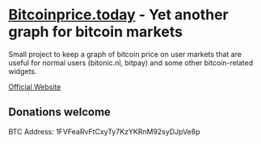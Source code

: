 # [Bitcoinprice.today](http://bitcoinprice.today) - Yet another graph for bitcoin markets

Small project to keep a graph of bitcoin price on user markets that are useful for normal users (bitonic.nl, bitpay) and some other bitcoin-related widgets.

[Official Website](http://bitcoinprice.today)


## Donations welcome

BTC Address: 1FVFeaRvFtCxyTy7KzYKRnM92syDJpVe8p
